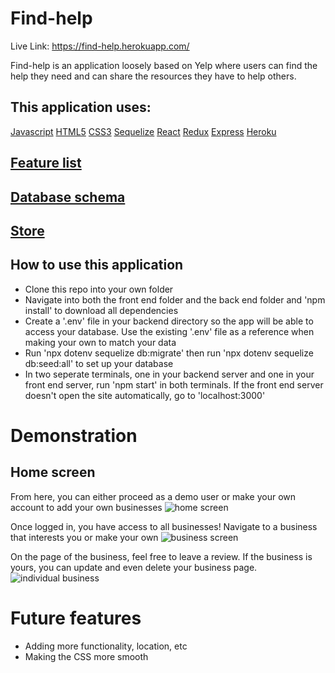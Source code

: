 # Find-help

Live Link: https://find-help.herokuapp.com/

Find-help is an application loosely based on Yelp where users can find the help they need and can share the resources they have to help others.

## This application uses:
[Javascript](https://developer.mozilla.org/en-US/docs/Web/javascript)
[HTML5](https://developer.mozilla.org/en-US/docs/Glossary/HTML5)
[CSS3](https://developer.mozilla.org/en-US/docs/Web/CSS)
[Sequelize](https://sequelize.org/docs/v6/)
[React](https://reactjs.org/docs/getting-started.html)
[Redux](https://redux.js.org/)
[Express](http://expressjs.com/)
[Heroku](https://www.heroku.com/home)

## [Feature list](https://github.com/wesleyblackburn90/Find-help/wiki/Feature-List)

## [Database schema](https://github.com/wesleyblackburn90/Find-help/wiki/Database-schema)

## [Store](https://github.com/wesleyblackburn90/Find-help/wiki/Store)

## How to use this application

- Clone this repo into your own folder
- Navigate into both the front end folder and the back end folder and 'npm install' to download all dependencies
- Create a '.env' file in your backend directory so the app will be able to access your database. Use the existing '.env' file as a reference when making your own to match your data
- Run 'npx dotenv sequelize db:migrate' then run  'npx dotenv sequelize db:seed:all' to set up your database
- In two seperate terminals, one in your backend server and one in your front end server, run 'npm start' in both terminals. If the front end server doesn't open the site automatically, go to 'localhost:3000'

# Demonstration

## Home screen

From here, you can either proceed as a demo user or make your own account to add your own businesses
![home screen](https://user-images.githubusercontent.com/98054974/177251286-6e11dd79-4a35-4f56-a002-51dff48dbf70.PNG)

Once logged in, you have access to all businesses! Navigate to a business that interests you or make your own
![business screen](https://user-images.githubusercontent.com/98054974/177251305-5034777d-773e-471d-b73f-6449d3934e4f.PNG)

On the page of the business, feel free to leave a review. If the business is yours, you can update and even delete your business page.
![individual business](https://user-images.githubusercontent.com/98054974/177251340-a28ec46c-489d-4f42-8fb5-55990693d021.PNG)

# Future features

- Adding more functionality, location, etc
- Making the CSS more smooth
